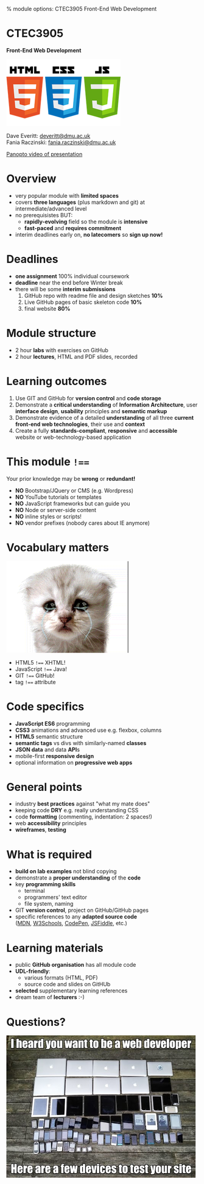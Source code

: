 % module options: CTEC3905 Front-End Web Development

# CTEC3905

**Front-End Web Development**

![](images/html-css-js-500.png)

Dave Everitt: deveritt@dmu.ac.uk  
Fania Raczinski: fania.raczinski@dmu.ac.uk

[Panopto video of presentation](https://panopto.dmu.ac.uk/Panopto/Pages/Viewer.aspx?id=2b6f1a1e-1ad2-4b16-bc5d-19d76790c533)

# Overview

- very popular module with **limited spaces**
- covers **three languages** (plus markdown and git) at intermediate/advanced level
- no prerequisistes BUT:
    - **rapidly-evolving** field so the module is **intensive**
    - **fast-paced** and **requires commitment**
- interim deadlines early on, **no latecomers** so **sign up now!**

# Deadlines

- **one assignment** 100% individual coursework
- **deadline** near the end before Winter break
- there will be some **interim submissions**
    1. GitHub repo with readme file and design sketches **10%**
    1. Live GitHub pages of basic skeleton code **10%**
    1. final website **80%**

# Module structure

- 2 hour **labs** with exercises on GitHub
- 2 hour **lectures**, HTML and PDF slides, recorded

# Learning outcomes

1. Use GIT and GitHub for **version control** and **code storage**
2. Demonstrate a **critical understanding** of **Information Architecture**, user **interface design**, **usability** principles and **semantic markup**
3. Demonstrate evidence of a detailed **understanding** of all three **current front-end web technologies**, their use and **context**
4. Create a fully **standards-compliant**, **responsive** and **accessible** website or web-technology-based application

# This module `!==`

Your prior knowledge may be **wrong** or **redundant!**

- **NO** Bootstrap/JQuery or CMS (e.g. Wordpress)
- **NO** YouTube tutorials or templates
- **NO** JavaScript frameworks but can guide you
- **NO** Node or server-side content
- **NO** inline styles or scripts!
- **NO** vendor prefixes (nobody cares about IE anymore)

# Vocabulary matters

![](images/crying-kitten.gif)

- HTML5 `!==` XHTML!
- JavaScript `!==` Java!
- GIT `!==` GitHub!
- tag `!==` attribute

# Code specifics

- **JavaScript ES6** programming
- **CSS3** animations and advanced use e.g. flexbox, columns
- **HTML5** semantic structure
- **semantic tags** vs divs with similarly-named **classes**
- **JSON data** and data **API**s
- mobile-first **responsive design**
- optional information on **progressive web apps**

# General points

- industry **best practices** against "what my mate does"
- keeping code **DRY** e.g. really understanding CSS
- code **formatting** (commenting, indentation: 2 spaces!)
- web **accessibility** principles
- **wireframes**, **testing**

# What is required

- **build on lab examples** not blind copying
- demonstrate a **proper understanding** of the **code**
- key **programming skills** 
    - terminal
    - programmers' text editor
    - file system, naming
- GIT **version control**, project on GitHub/GitHub pages
- specific references to any **adapted source code**  
([MDN](https://developer.mozilla.org/), [W3Schools](https://www.w3schools.com/), [CodePen](https://codepen.io/), [JSFiddle](https://jsfiddle.net/), etc.)

# Learning materials

- public **GitHub organisation** has all module code
- **UDL-friendly**:
    - various formats (HTML, PDF)
    - source code and slides on GitHUb
- **selected** supplementary learning references
- dream team of **lecturers** :-)

# Questions?

![](images/testing-devices.jpg)

